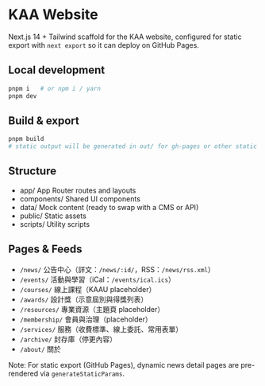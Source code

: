 # KAA Website

Next.js 14 + Tailwind scaffold for the KAA website, configured for static export with `next export` so it can deploy on GitHub Pages.

## Local development
```bash
pnpm i   # or npm i / yarn
pnpm dev
```

## Build & export
```bash
pnpm build
# static output will be generated in out/ for gh-pages or other static hosting
```

## Structure
- app/            App Router routes and layouts
- components/     Shared UI components
- data/           Mock content (ready to swap with a CMS or API)
- public/         Static assets
- scripts/        Utility scripts

## Pages & Feeds
- `/news/` 公告中心（詳文：`/news/:id/`，RSS：`/news/rss.xml`）
- `/events/` 活動與學習（iCal：`/events/ical.ics`）
- `/courses/` 線上課程（KAAU placeholder）
- `/awards/` 設計獎（示意屆別與得獎列表）
- `/resources/` 專業資源（主題頁 placeholder）
- `/membership/` 會員與治理（placeholder）
- `/services/` 服務（收費標準、線上委託、常用表單）
- `/archive/` 封存庫（停更內容）
- `/about/` 關於

Note: For static export (GitHub Pages), dynamic news detail pages are pre-rendered via `generateStaticParams`.
